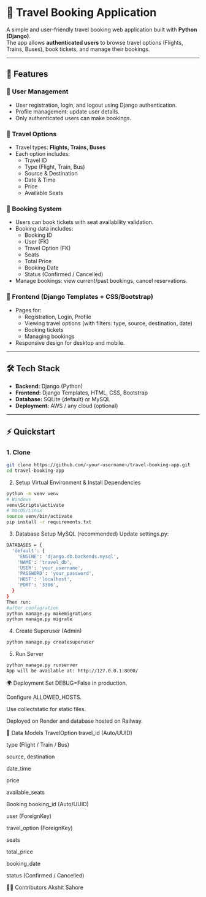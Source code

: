 # 🧳 Travel Booking Application

A simple and user-friendly travel booking web application built with **Python (Django)**.  
The app allows **authenticated users** to browse travel options (Flights, Trains, Buses), book tickets, and manage their bookings.

---

## 🚀 Features

### 🔐 User Management
- User registration, login, and logout using Django authentication.  
- Profile management: update user details.  
- Only authenticated users can make bookings.  

### 🚌 Travel Options
- Travel types: **Flights, Trains, Buses**  
- Each option includes:  
  - Travel ID  
  - Type (Flight, Train, Bus)  
  - Source & Destination  
  - Date & Time  
  - Price  
  - Available Seats  

### 🎫 Booking System
- Users can book tickets with seat availability validation.  
- Booking data includes:  
  - Booking ID  
  - User (FK)  
  - Travel Option (FK)  
  - Seats  
  - Total Price  
  - Booking Date  
  - Status (Confirmed / Cancelled)  
- Manage bookings: view current/past bookings, cancel reservations.  

### 🎨 Frontend (Django Templates + CSS/Bootstrap)
- Pages for:
  - Registration, Login, Profile  
  - Viewing travel options (with filters: type, source, destination, date)  
  - Booking tickets  
  - Managing bookings  
- Responsive design for desktop and mobile.  

---

## 🛠️ Tech Stack
- **Backend:** Django (Python)  
- **Frontend:** Django Templates, HTML, CSS, Bootstrap  
- **Database:** SQLite (default) or MySQL  
- **Deployment:** AWS / any cloud (optional)  

---

## ⚡ Quickstart

### 1. Clone
```bash
git clone https://github.com/<your-username>/travel-booking-app.git
cd travel-booking-app
```
2. Setup Virtual Environment & Install Dependencies
```bash
python -m venv venv
# Windows
venv\Scripts\activate
# macOS/Linux
source venv/bin/activate
pip install -r requirements.txt
```
3. Database Setup
MySQL (recommended)
Update settings.py:
```bash
DATABASES = {
  'default': {
    'ENGINE': 'django.db.backends.mysql',
    'NAME': 'travel_db',
    'USER': 'your_username',
    'PASSWORD': 'your_password',
    'HOST': 'localhost',
    'PORT': '3306',
  }
}
Then run:
#after configration
python manage.py makemigrations
python manage.py migrate
```
4. Create Superuser (Admin)
```bash
python manage.py createsuperuser
```
5. Run Server
```bash
python manage.py runserver
App will be available at: http://127.0.0.1:8000/
```

🌍 Deployment
Set DEBUG=False in production.

Configure ALLOWED_HOSTS.

Use collectstatic for static files.

Deployed on Render and database hosted on Railway.

📂 Data Models
TravelOption
travel_id (Auto/UUID)

type (Flight / Train / Bus)

source, destination

date_time

price

available_seats

Booking
booking_id (Auto/UUID)

user (ForeignKey)

travel_option (ForeignKey)

seats

total_price

booking_date

status (Confirmed / Cancelled)

👨‍💻 Contributors
Akshit Sahore
